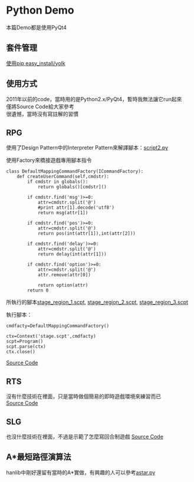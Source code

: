 # Python Demo

本篇Demo都是使用PyQt4  

## 套件管理
[使用pip,easy_install/yolk](http://www.openfoundry.org/tw/tech-column/8536-introduction-of-python-extension-management-tools)

## 使用方式

2011年以前的code，當時用的是Python2.x/PyQt4，暫時我無法讓它run起來  
僅將Source Code給大家參考  
很遺憾，當時沒有寫註解的習慣

## RPG

使用了Design Pattern中的Interpreter Pattern來解譯腳本：[script2.py](hanlib/script2.py)  

使用Factory來橋接遊戲專用腳本指令  

    class DefaultMappingCommandFactory(ICommandFactory):
        def createUserCommand(self,cmdstr):
            if cmdstr in globals():
                return globals()[cmdstr]()
            
            if cmdstr.find('msg')>=0:
                attr=cmdstr.split('@')
                #print attr[1].decode('utf8')
                return msg(attr[1])
            
            if cmdstr.find('pos')>=0:
                attr=cmdstr.split('@')
                return pos(int(attr[1]),int(attr[2]))
            
            if cmdstr.find('delay')>=0:
                attr=cmdstr.split('@')
                return delay(int(attr[1]))
        
            if cmdstr.find('option')>=0:
                attr=cmdstr.split('@')
                attr.remove(attr[0])
            
                return option(attr)
            return 0

所執行的腳本[stage_region_1.scpt](rpgdemo/stage_region_1.scpt), [stage_region_2.scpt](rpgdemo/stage_region_2.scpt), [stage_region_3.scpt](rpgdemo/stage_region_3.scpt)  

執行腳本：  

    cmdfacty=DefaultMappingCommandFactory()
    
    ctx=Context('stage.scpt',cmdfacty)
    scpt=Program()
    scpt.parse(ctx)
    ctx.close()

[Source Code](rpgdemo/)


## RTS

沒有什麼技術在裡面，只是當時做個簡易的即時遊戲環境來練習而已  
[Source Code](rtsdemo/)

## SLG

也沒什麼技術在裡面，不過是示範了怎麼寫回合制遊戲
[Source Code](slgdemo/)

## A*最短路徑演算法

hanlib中剛好還留有當時的A*實做，有興趣的人可以參考[astar.py](hanlib/astar.py)
